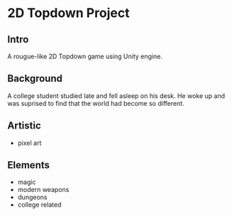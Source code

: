 # 2D Topdown Project
## Intro
A rougue-like 2D Topdown game using Unity engine.
## Background
A college student studied late and fell asleep on his desk. He woke up and was suprised to find that the world had become so different. 
## Artistic
- pixel art
## Elements
- magic
- modern weapons
- dungeons
- college related


